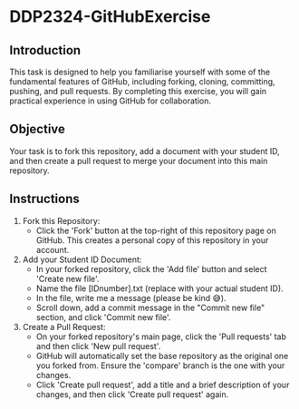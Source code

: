 # DDP2324-GitHubExercise

## Introduction
This task is designed to help you familiarise yourself with some of the fundamental features of GitHub, including forking, cloning, committing, pushing, and pull requests. By completing this exercise, you will gain practical experience in using GitHub for collaboration.

## Objective
Your task is to fork this repository, add a document with your student ID, and then create a pull request to merge your document into this main repository.

## Instructions
1. Fork this Repository:
   - Click the 'Fork' button at the top-right of this repository page on GitHub. This creates a personal copy of this repository in your account.
2. Add your Student ID Document:
    - In your forked repository, click the 'Add file' button and select 'Create new file'.
    - Name the file [IDnumber].txt (replace <IDnumber> with your actual student ID).
    - In the file, write me a message (please be kind 😅).
    - Scroll down, add a commit message in the "Commit new file" section, and click 'Commit new file'.
3. Create a Pull Request:
    - On your forked repository's main page, click the 'Pull requests' tab and then click 'New pull request'.
    - GitHub will automatically set the base repository as the original one you forked from. Ensure the 'compare' branch is the one with your changes.
    - Click 'Create pull request', add a title and a brief description of your changes, and then click 'Create pull request' again.
